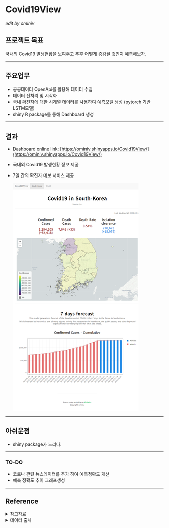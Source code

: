 # Covid19View
*edit by ominiv*

## 프로젝트 목표
국내외 Covid19 발생현황을 보여주고 추후 어떻게 증감될 것인지 예측해보자.

---

## 주요업무
- 공공데이터 OpenApi를 활용해 데이터 수집
- 데이터 전처리 및 시각화
- 국내 확진자에 대한 시계열 데이터를 사용하여 예측모델 생성 (pytorch 기반 LSTM모델)
- shiny R package를 통해 Dashboard 생성

---
## 결과
- Dashboard online link: [https://ominiv.shinyapps.io/Covid19View/](https://ominiv.shinyapps.io/Covid19View/)
- 국내외 Covid19 발생현황 정보 제공
- 7일 간의 확진자 예보 서비스 제공

    <img src="www/ominiv.shinyapps.io_Covid19View_.png"  width=400 >

---
## 아쉬운점
- shiny package가 느리다.

---

### TO-DO
- 코로나 관련 뉴스데이터를 추가 하여 예측정확도 개선
- 예측 정확도 추이 그래프생성

---

## Reference
<details>
<summary> 참고자료 </summary>
<div markdown="1">

- [corona-live](https://corona-live.com/)
- [대한민국 SHP](http://www.gisdeveloper.co.kr/?p=2332)
- [SHP파일 적용예시](https://kuduz.tistory.com/1196)
- [지도시각화 참고자료](https://ysuks.shinyapps.io/dashboard/)
- [세계지도시각화 참고자료](https://dschloe.github.io/r/shiny/project_06_02/)
- [layout 참고](https://superkong1.tistory.com/15)
- [leaflet desc](https://inziwiduk.blogspot.com/2019/01/r-shiny-interactive-mapping.html)
- [위젯참고](https://wikidocs.net/71930)
- [LSTM](https://pseudo-lab.github.io/Tutorial-Book/chapters/time-series/Ch4-LSTM.html)
- [Google Forecast](https://datastudio.google.com/reporting/52f6e744-66c6-47aa-83db-f74201a7c4df/page/p_xasmskc9qc)
- [Google Forecast desc](https://cloud.google.com/blog/ko/products/ai-machine-learning/google-and-harvard-improve-covid-19-forecasts)
- [Hover Text](https://plotly.com/r/hover-text-and-formatting/)

</div>
</details>

<details>
<summary> 데이터 출처 </summary>
<div markdown="1">

- [World_covid19 : 공공데이터활용지원센터_보건복지부 코로나19해외발생 현황](https://www.data.go.kr/iim/api/selectAPIAcountView.do)
- [Korea_*_covid19 : 공공데이터활용지원센터_보건복지부 코로나19 시·도발생 현황](https://www.data.go.kr/iim/api/selectAPIAcountView.do)
- [TL_SCCO_CTPRVN.shp : KOREA SHP FILE](http://www.gisdeveloper.co.kr/?p=2332)
- [WORLD SHP FILE](https://hub.arcgis.com/datasets/UIA::uia-world-countries-boundaries/about)
</div>
</details>


